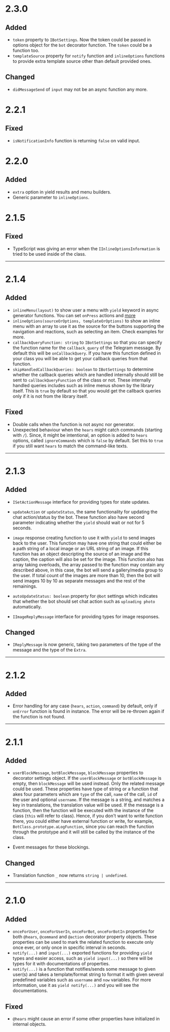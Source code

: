 # 2.3.0
## Added
- `token` property to `IBotSettings`. Now the token could be passed in options
object for the `bot` decorator function. The `token` could be a function too.
- `templateSource` property for `notify` function and `inlineOptions` functions
to provide extra template source other than default provided ones.

## Changed
- `didMessageSend` of `input` may not be an async function any more.

# 2.2.1
## Fixed
- `isNotificationInfo` function is returning `false` on valid input.

# 2.2.0
## Added
- `extra` option in yield results and menu builders.
- Generic parameter to `inlineOptions`.

# 2.1.5
## Fixed
- TypeScript was giving an error when the `IInlineOptionsInformation` is tried
to be used inside of the class.

---
# 2.1.4
## Added
- `inlineMenu(layout)` to show user a menu with `yield` keyword in async
generator functions. You can set `onPress` actions and
[more](https://github.com/incetarik/telegram-inline-menu)
- `inlineOptions(sourceOrOptions, templateOrOptions)` to show an inline menu
with an array to use it as the source for the buttons supporting the navigation
and reactions, such as selecting an item. Check examples for more.
- `callbackQueryFunction: string` to `IBotSettings` so that you can specify
the function name for the `callback_query` of the Telegram message. By default
this will be `onCallbackQuery`. If you have this function defined in your class
you will be able to get your callback queries from that function.
- `skipHandledCallbackQueries: boolean` to `IBotSettings` to determine whether
the callback queries which are handled internally should still be sent to
`callbackQueryFunction` of the class or not. These internally handled queries
includes such as inline menus shown by the library itself. This is `true` by
default so that you would get the callback queries only if it is not from the
library itself.

## Fixed
- Double calls when the function is not async nor generator.
- Unexpected behaviour when the `hears` might catch commands
(starting with `/`). Since, it might be intentional, an option is added to
`hears` options, called `ignoreCommands` which is `false` by default. Set this
to `true` if you still want `hears` to match the command-like texts.

---
# 2.1.3
## Added
- `ISetActionMessage` interface for providing types for state updates.
- `updateAction` or `updateStatus`, the same functionality for updating the
chat action/status by the bot. These function also have second parameter
indicating whether the `yield` should wait or not for 5 seconds.

- `image` response creating function to use it with `yield` to send images back
to the user. This function may have one string that could either be a path
string of a local image or an URL string of an image. If this function has an
object descripting the source of an image and the caption, the caption will
also be set for the image. This function also has array taking overloads, the
array passed to the function may contain any described above, in this case, the
bot will send a gallery/media group to the user. If total count of the images
are more than 10, then the bot will send images 10 by 10 as separate messages
and the rest of the remainings.

- `autoUpdateStatus: boolean` property for `@bot` settings which indicates that
whether the bot should set chat action such as `uploading photo` automatically.
- `IImageReplyMessage` interface for providing types for image responses.

## Changed
- `IReplyMessage` is now generic, taking two parameters of the type of the
message and the type of the `Extra`.

---
# 2.1.2
## Added
- Error handling for any case (`hears`, `action`, `command`) by default, only
if `onError` function is found in instance. The error will be re-thrown again
if the function is not found.

---
# 2.1.1
## Added
- `userBlockMessage`, `botBlockMessage`, `blockMessage` properties to decorator
settings object. If the `userBlockMessage` or `botBlockMessage` is empty, then
`blockMessage` will be used instead. Only the related message could be used.
These properties have type of string or a function that akes four parameters
which are `type` of the call, `name` of the call, `id` of the user and optional
`username`.
If the message is a string, and matches a key in translations, the translation
value will be used. If the message is a function, then the function will be
executed with the instance of the class (`this` will refer to class). Hence, if
you don't want to write function there, you could either have external function
or write, for example, `BotClass.prototype.aLogFunction`, since you can reach
the function through the prototype and it will still be called by the instance
of the class.

- Event messages for these blockings.

## Changed
- Translation function `_` now returns `string | undefined`.

---
# 2.1.0
## Added
- `onceForUser`, `onceForUserIn`, `onceForBot`, `onceForBotIn` properties
for both `@hears`, `@command` and `@action` decorator property objects.
These properties can be used to mark the related function to execute only once
ever, or only once in specific interval in seconds.
- `notify(...)` and `input(...)` exported functions for providing `yield` types
and easier access, such as `yield input(...)` so there will be types for it
with documentations of properties.
- `notify(...)` is a function that notifies/sends some message to given user(s)
and takes a template/format string to format it with given several predefined
variables such as `username` and `now` variables. For more information, use
it as `yield notify(...)` and you will see the documentations.

## Fixed
- `@hears` might cause an error if some other properties have initialized in
internal objects.
